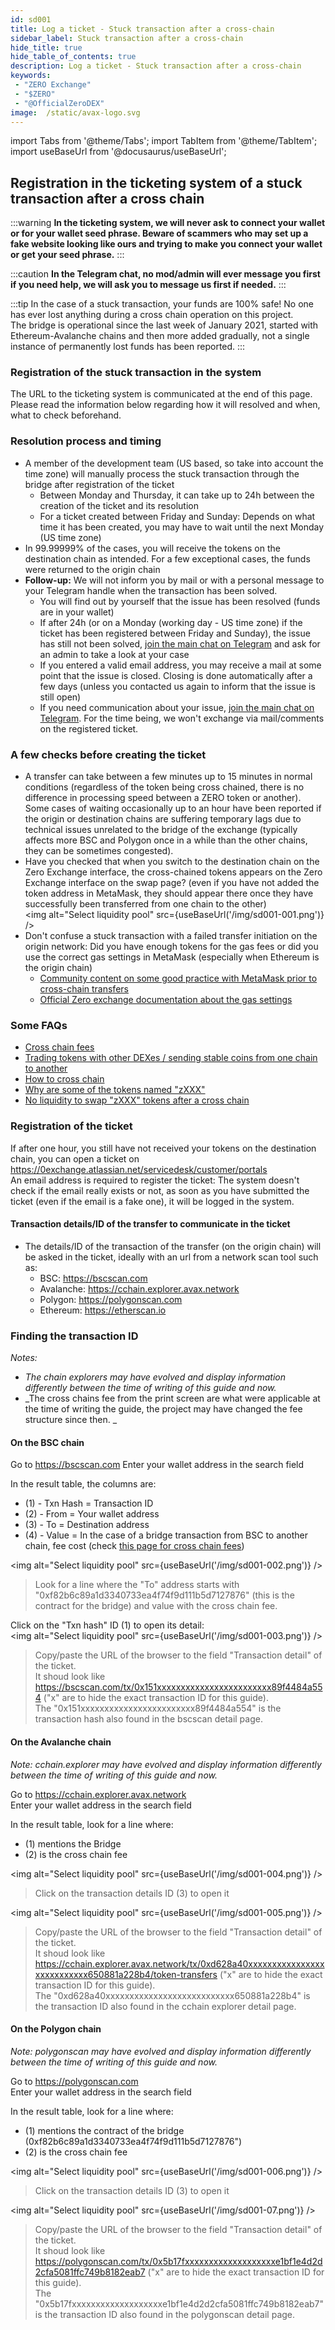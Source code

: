 ```yaml
---
id: sd001
title: Log a ticket - Stuck transaction after a cross-chain
sidebar_label: Stuck transaction after a cross-chain
hide_title: true
hide_table_of_contents: true
description: Log a ticket - Stuck transaction after a cross-chain
keywords:
 - "ZERO Exchange"
 - "$ZERO"
 - "@OfficialZeroDEX"
image:  /static/avax-logo.svg
---
```



import Tabs from '@theme/Tabs';
import TabItem from '@theme/TabItem';
import useBaseUrl from '@docusaurus/useBaseUrl';


## Registration in the ticketing system of a stuck transaction after a cross chain

:::warning
__In the ticketing system, we will never ask to connect your wallet or for your wallet seed phrase.  Beware of scammers who may set up a fake website looking like ours and trying to make you connect your wallet or get your seed phrase.__
:::

:::caution
__In the Telegram chat, no mod/admin will ever message you first if you need help, we will ask you to message us first if needed.__ 
:::

:::tip
In the case of a stuck transaction, your funds are 100% safe!  No one has ever lost anything during a cross chain operation on this project.  
The bridge is operational since the last week of January 2021, started with Ethereum-Avalanche chains and then more added gradually, not a single instance of permanently lost funds has been reported.
:::

### Registration of the stuck transaction in the system
The URL to the ticketing system is communicated at the end of this page.  
Please read the information below regarding how it will resolved and when, what to check beforehand.

### Resolution process and timing
* A member of the development team (US based, so take into account the time zone) will manually process the stuck transaction through the bridge after registration of the ticket
  * Between Monday and Thursday, it can take up to 24h between the creation of the ticket and its resolution
  * For a ticket created between Friday and Sunday: Depends on what time it has been created, you may have to wait until the next Monday (US time zone)
* In 99.99999% of the cases, you will receive the tokens on the destination chain as intended.  For a few exceptional cases, the funds were returned to the origin chain
* __Follow-up:__ We will not inform you by mail or with a personal message to your Telegram handle when the transaction has been solved.
  * You will find out by yourself that the issue has been resolved (funds are in your wallet)
  * If after 24h (or on a Monday (working day - US time zone) if the ticket has been registered between Friday and Sunday), the issue has still not been solved, [join the main chat on Telegram](https://t.me/ZeroExchangeCommunity) and ask for an admin to take a look at your case 
  * If you entered a valid email address, you may receive a mail at some point that the issue is closed.  Closing is done automatically after a few days (unless you contacted us again to inform that the issue is still open)
  * If you need communication about your issue, [join the main chat on Telegram](https://t.me/ZeroExchangeCommunity).  For the time being, we won't exchange via mail/comments on the registered ticket. 


### A few checks before creating the ticket
* A transfer can take between a few minutes up to 15 minutes in normal conditions (regardless of the token being cross chained, there is no difference in processing speed between a ZERO token or another).  
Some cases of waiting occasionally up to an hour have been reported if the origin or destination chains are suffering temporary lags due to technical issues unrelated to the bridge of the exchange (typically affects more BSC and Polygon once in a while than the other chains, they can be sometimes congested).
* Have you checked that when you switch to the destination chain on the Zero Exchange interface, the cross-chained tokens appears on the Zero Exchange interface on the swap page? (even if you have not added the token address in MetaMask, they should appear there once they have successfully been transferred from one chain to the other)  
<img alt="Select liquidity pool" src={useBaseUrl('/img/sd001-001.png')} />
* Don't confuse a stuck transaction with a failed transfer initiation on the origin network: Did you have enough tokens for the gas fees or did you use the correct gas settings in MetaMask (especially when Ethereum is the origin chain)
  * [Community content on some good practice with MetaMask prior to cross-chain transfers](https://0.masternode.io/docs/eth#cross-chain-transfers)
  * [Official Zero exchange documentation about the gas settings](https://0-exchange.gitbook.io/0-exchange-docs/pinned/transaction-fails) 

### Some FAQs
* [Cross chain fees](../zerobridge.md)
* [Trading tokens with other DEXes / sending stable coins from one chain to another](../faq/faq006.md)
* [How to cross chain](../faq/faq023.md)
* [Why are some of the tokens named "zXXX"](../faq/faq005.md)
* [No liquidity to swap "zXXX" tokens after a cross chain](../faq/faq026.md)

### Registration of the ticket
If after one hour, you still have not received your tokens on the destination chain, you can open a ticket on https://0exchange.atlassian.net/servicedesk/customer/portals  
An email address is required to register the ticket: The system doesn't check if the email really exists or not, as soon as you have submitted the ticket (even if the email is a fake one), it will be logged in the system.

#### Transaction details/ID of the transfer to communicate in the ticket
* The details/ID of the transaction of the transfer (on the origin chain) will be asked in the ticket, ideally with an url from a network scan tool such as:
  * BSC: https://bscscan.com
  * Avalanche: https://cchain.explorer.avax.network
  * Polygon: https://polygonscan.com
  * Ethereum: https://etherscan.io


### Finding the transaction ID 
_Notes:_  
* _The chain explorers may have evolved and display information differently between the time of writing of this guide and now._
* _The cross chains fee from the print screen are what were applicable at the time of writing the guide, the project may have changed the fee structure since then. _

#### On the BSC chain

Go to https://bscscan.com
Enter your wallet address in the search field

In the result table, the columns are:
* (1) - Txn Hash = Transaction ID
* (2) - From = Your wallet address
* (3) - To = Destination address
* (4) - Value = In the case of a bridge transaction from BSC to another chain, fee cost (check [this page for cross chain fees](../zerobridge.md)) 

<img alt="Select liquidity pool" src={useBaseUrl('/img/sd001-002.png')} />

> Look for a line where the "To" address starts with "0xf82b6c89a1d3340733ea4f74f9d111b5d7127876" (this is the contract for the bridge) and value with the cross chain fee.  

Click on the "Txn hash" ID (1) to open its detail:  
<img alt="Select liquidity pool" src={useBaseUrl('/img/sd001-003.png')} />

> Copy/paste the URL of the browser to the field "Transaction detail" of the ticket.  
> It shoud look like https://bscscan.com/tx/0x151xxxxxxxxxxxxxxxxxxxxxxxx89f4484a554 ("x" are to hide the exact transaction ID for this guide).  
> The "0x151xxxxxxxxxxxxxxxxxxxxxxxx89f4484a554" is the transaction hash also found in the bscscan detail page.  


#### On the Avalanche chain
_Note:  cchain.explorer may have evolved and display information differently between the time of writing of this guide and now._

Go to https://cchain.explorer.avax.network  
Enter your wallet address in the search field  

In the result table, look for a line where:
* (1) mentions the Bridge
* (2) is the cross chain fee  

<img alt="Select liquidity pool" src={useBaseUrl('/img/sd001-004.png')} />
> Click on the transaction details ID (3) to open it  


<img alt="Select liquidity pool" src={useBaseUrl('/img/sd001-005.png')} />
> Copy/paste the URL of the browser to the field "Transaction detail" of the ticket.  
> It shoud look like https://cchain.explorer.avax.network/tx/0xd628a40xxxxxxxxxxxxxxxxxxxxxxxxxxx650881a228b4/token-transfers ("x" are to hide the exact transaction ID for this guide).  
> The "0xd628a40xxxxxxxxxxxxxxxxxxxxxxxxxxx650881a228b4" is the transaction ID also found in the cchain explorer detail page.  


#### On the Polygon chain
_Note:  polygonscan may have evolved and display information differently between the time of writing of this guide and now._

Go to https://polygonscan.com  
Enter your wallet address in the search field  

In the result table, look for a line where:
* (1) mentions the contract of the bridge (0xf82b6c89a1d3340733ea4f74f9d111b5d7127876")
* (2) is the cross chain fee  

<img alt="Select liquidity pool" src={useBaseUrl('/img/sd001-006.png')} />
> Click on the transaction details ID (3) to open it  


<img alt="Select liquidity pool" src={useBaseUrl('/img/sd001-07.png')} />
> Copy/paste the URL of the browser to the field "Transaction detail" of the ticket.  
> It shoud look like https://polygonscan.com/tx/0x5b17fxxxxxxxxxxxxxxxxxxxe1bf1e4d2d2cfa5081ffc749b8182eab7 ("x" are to hide the exact transaction ID for this guide).  
> The "0x5b17fxxxxxxxxxxxxxxxxxxxe1bf1e4d2d2cfa5081ffc749b8182eab7" is the transaction ID also found in the polygonscan detail page.  

